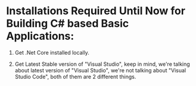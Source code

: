# Installations Required Until Now for Building C# based Basic Applications: 

1. Get .Net Core installed locally. 

2. Get Latest Stable version of "Visual Studio", keep in mind, we're talking about latest version of "Visual Studio", we're not talking about "Visual Studio Code", both of them are 2 different things. 